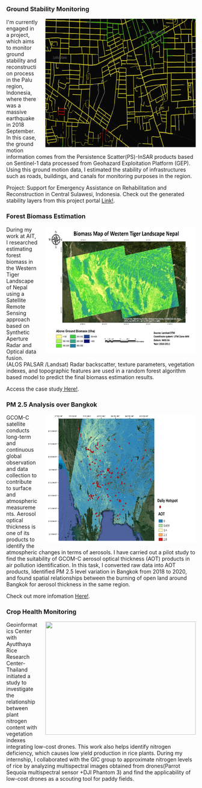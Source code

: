 <style>
img {
  float: right;
  margin: 0px 0px 15px 20px;
}
</style>

### Ground Stability Monitoring
<p><img src="/gifs/adbg.gif" width="400" height="340">
I'm currently engaged in a project, which aims to monitor ground stability and reconstruction process in the Palu region, Indonesia, where there was a massive earthquake in 2018 September.  In this case, the ground motion information comes from the Persistence Scatter(PS)-InSAR products based on Sentinel-1 data processed from Geohazard Exploitation Platform (GEP). Using this ground motion data, I estimated the stability of infrastructures such as roads, buildings, and canals for monitoring purposes in the region.
<p>
Project: Support for Emergency Assistance on Rehabilitation and Reconstruction in Central Sulawesi, Indonesia.
Check out the generated stability layers from this project portal <a href="https://pgeo.ait.ac.th/maps/" target="_blank"> Link!</a>.
</p>
</p>


### Forest Biomass Estimation
<p><img src="/images/biomass.PNG" width="400" height="340">
During my work at AIT, I researched estimating forest biomass in the Western Tiger Landscape of Nepal using a Satellite Remote Sensing approach based on Synthetic Aperture Radar and Optical data fusion. (ALOS PALSAR /Landsat)
Radar backscatter, texture parameters, vegetation indexes, and topographic features are used in a random forest algorithm based model to predict the final biomass estimation results.

<p>Access the case study<a href="https://github.com/chathumal93/Remote-Sensing-for-Biomass-Estimation" target="_blank"> Here!</a>.</p>
</p>

### PM 2.5 Analysis over Bangkok
<p><img src="/images/pm25.png" width="400" height="340">
GCOM-C satellite conducts long-term and continuous global observation and data collection to contribute to surface and atmospheric measurements. Aerosol optical thickness is one of its products to identify the atmospheric changes in terms of aerosols. I have carried out a pilot study to find the suitability of GCOM-C aerosol optical thickness (AOT) products in air pollution identification. In this task, I converted raw data into AOT products, Identified PM 2.5 level variation in Bangkok from 2018 to 2020, and found spatial relationships between the burning of open land around Bangkok for aerosol thickness in the same region.

<p>Check out more infomation <a href="https://github.com/chathumal93/GCOM-C-Satellite-Image-Analysis" target="_blank"> Here!</a>.</p>
</p>

### Crop Health Monitoring 
<p><img src="/images/n2.png" width="400" height="300">
Geoinformatics Center with Ayutthaya Rice Research Center-Thailand initiated a study to investigate the relationship between plant nitrogen content with vegetation indexes integrating low-cost drones. This work also helps identify nitrogen deficiency, which causes low yield production in rice plants. During my internship, I collaborated with the GIC group to approximate nitrogen levels of rice by analyzing multispectral images obtained from drones(Parrot Sequoia multispectral sensor +DJI Phantom 3) and find the applicability of low-cost drones as a scouting tool for paddy fields.
</p>





